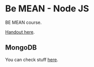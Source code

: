 # Be MEAN - Node JS

BE MEAN course.

[Handout here](https://docs.google.com/presentation/d/1_CHh_fTkzgxAnxB3MlZ5WRhTqMLViMk__jkCZiZ3IMA/edit#slide=id.gfe4ab3816_0_22).

## MongoDB

You can check stuff [here](https://gist.github.com/nncl/f81f8f8b38349041c620).